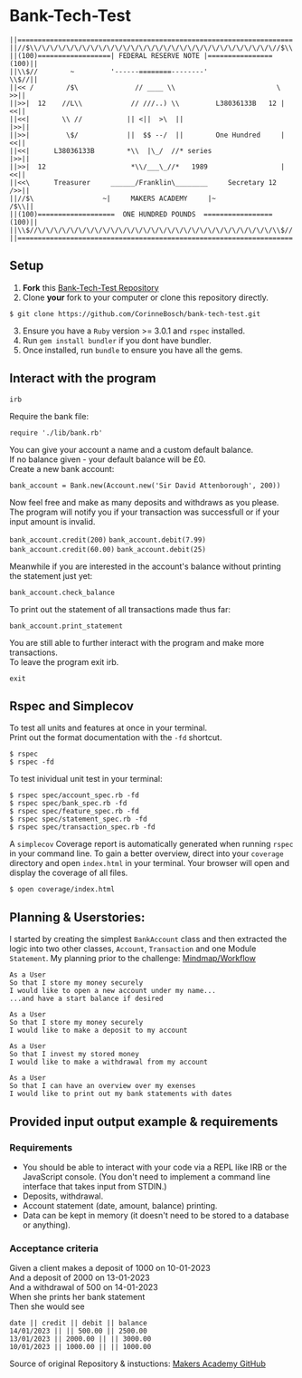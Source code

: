 # Bank-Tech-Test

```
||====================================================================||
||//$\\/\/\/\/\/\/\/\/\/\/\/\/\/\/\/\/\/\/\/\/\/\/\/\/\/\/\/\/\/\//$\\||
||(100)==================| FEDERAL RESERVE NOTE |================(100)||
||\\$//        ~         '------========--------'                \\$//||
||<< /        /$\              // ____ \\                         \ >>||
||>>|  12    //L\\            // ///..) \\         L38036133B   12 |<<||
||<<|        \\ //           || <||  >\  ||                        |>>||
||>>|         \$/            ||  $$ --/  ||        One Hundred     |<<||
||<<|      L38036133B        *\\  |\_/  //* series                 |>>||
||>>|  12                     *\\/___\_//*   1989                  |<<||
||<<\      Treasurer     ______/Franklin\________     Secretary 12 />>||
||//$\                 ~|     MAKERS ACADEMY     |~               /$\\||
||(100)===================  ONE HUNDRED POUNDS  =================(100)||
||\\$//\/\/\/\/\/\/\/\/\/\/\/\/\/\/\/\/\/\/\/\/\/\/\/\/\/\/\/\/\/\\$//||
||====================================================================||
```

## Setup

1. **Fork** this [Bank-Tech-Test Repository](https://github.com/CorinneBosch/bank-tech-test)
2. Clone **your** fork to your computer or clone this repository directly.

```
$ git clone https://github.com/CorinneBosch/bank-tech-test.git
```

3. Ensure you have a `Ruby` version >= 3.0.1 and `rspec` installed.
4. Run `gem install bundler` if you dont have bundler.
5. Once installed, run `bundle` to ensure you have all the gems.

## Interact with the program

`irb`

Require the bank file:

`require './lib/bank.rb'`

You can give your account a name and a custom default balance.\
If no balance given - your default balance will be £0.\
Create a new bank account:

`bank_account = Bank.new(Account.new('Sir David Attenborough', 200))`

Now feel free and make as many deposits and withdraws as you please.\
The program will notify you if your transaction was successfull or if your input amount is invalid.

`bank_account.credit(200)`
`bank_account.debit(7.99)`
`bank_account.credit(60.00)`
`bank_account.debit(25)`

Meanwhile if you are interested in the account's balance without printing the statement just yet:

`bank_account.check_balance`

To print out the statement of all transactions made thus far:

`bank_account.print_statement`

You are still able to further interact with the program and make more transactions.\
To leave the program exit irb.

`exit`

## Rspec and Simplecov

To test all units and features at once in your terminal.\
Print out the format documentation with the `-fd` shortcut.

```
$ rspec
$ rspec -fd
```

To test inividual unit test in your terminal:

```
$ rspec spec/account_spec.rb -fd
$ rspec spec/bank_spec.rb -fd
$ rspec spec/feature_spec.rb -fd
$ rspec spec/statement_spec.rb -fd
$ rspec spec/transaction_spec.rb -fd
```

A `simplecov` Coverage report is automatically generated when running `rspec` in your command line.
To gain a better overview, direct into your `coverage` directory and open `index.html` in your terminal. Your browser will open and display the coverage of all files.

```
$ open coverage/index.html
```

## Planning & Userstories:

I started by creating the simplest `BankAccount` class and then extracted the logic into two other classes, `Account`, `Transaction` and one Module `Statement`.
My planning prior to the challenge: [Mindmap/Workflow](https://github.com/CorinneBosch/bank-tech-test/blob/main/images/mindmap.png)

```
As a User
So that I store my money securely
I would like to open a new account under my name...
...and have a start balance if desired

As a User
So that I store my money securely
I would like to make a deposit to my account

As a User
So that I invest my stored money
I would like to make a withdrawal from my account

As a User
So that I can have an overview over my exenses
I would like to print out my bank statements with dates
```

## Provided input output example & requirements

### Requirements

- You should be able to interact with your code via a REPL like IRB or the JavaScript console. (You don't need to implement a command line interface that takes input from STDIN.)
- Deposits, withdrawal.
- Account statement (date, amount, balance) printing.
- Data can be kept in memory (it doesn't need to be stored to a database or anything).

### Acceptance criteria

Given a client makes a deposit of 1000 on 10-01-2023\
And a deposit of 2000 on 13-01-2023\
And a withdrawal of 500 on 14-01-2023\
When she prints her bank statement\
Then she would see

```
date || credit || debit || balance
14/01/2023 || || 500.00 || 2500.00
13/01/2023 || 2000.00 || || 3000.00
10/01/2023 || 1000.00 || || 1000.00
```

Source of original Repository & instuctions: [Makers Academy GitHub](https://github.com/makersacademy/course/blob/main/individual_challenges/bank_tech_test.md)
